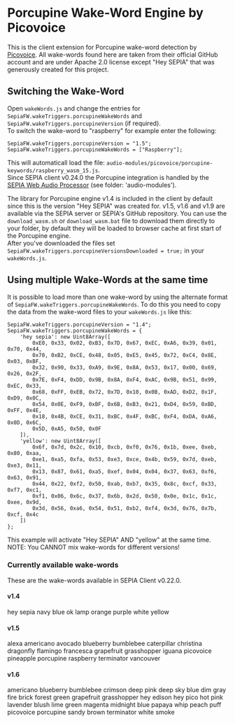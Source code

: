 # Porcupine Wake-Word Engine by Picovoice

This is the client extension for Porcupine wake-word detection by [Picovoice](https://github.com/Picovoice/porcupine).
All wake-words found here are taken from their official GitHub account and are under Apache 2.0 license except "Hey SEPIA" that was generously created for this project.

## Switching the Wake-Word

Open `wakeWords.js` and change the entries for `SepiaFW.wakeTriggers.porcupineWakeWords` and `SepiaFW.wakeTriggers.porcupineVersion` (if required).  
To switch the wake-word to "raspberry" for example enter the following:
```
SepiaFW.wakeTriggers.porcupineVersion = "1.5";
SepiaFW.wakeTriggers.porcupineWakeWords = ["Raspberry"];
```

This will automaticall load the file: `audio-modules/picovoice/porcupine-keywords/raspberry_wasm_15.js`.  
Since SEPIA client v0.24.0 the Porcupine integration is handled by the [SEPIA Web Audio Processor](https://github.com/SEPIA-Framework/sepia-web-audio) (see folder: 'audio-modules').  
  
The library for Porcupine engine v1.4 is included in the client by default since this is the version "Hey SEPIA" was created for. v1.5, v1.6 and v1.9 are available via the SEPIA server or SEPIA's GitHub repository.
You can use the `download_wasm.sh` or `download_wasm.bat` file to download them directly to your folder, by default they will be loaded to browser cache at first start of the Porcupine engine.  
After you've downloaded the files set `SepiaFW.wakeTriggers.porcupineVersionsDownloaded = true;` in your `wakeWords.js`.

## Using multiple Wake-Words at the same time

It is possible to load more than one wake-word by using the alternate format of `SepiaFW.wakeTriggers.porcupineWakeWords`.
To do this you need to copy the data from the wake-word files to your `wakeWords.js` like this:
```
SepiaFW.wakeTriggers.porcupineVersion = "1.4";
SepiaFW.wakeTriggers.porcupineWakeWords = {
	'hey sepia': new Uint8Array([
		0xE0, 0x33, 0x02, 0xB3, 0x7D, 0x67, 0xEC, 0xA6, 0x39, 0x01, 0x70, 0x44, 
		0x70, 0xB2, 0xCE, 0x48, 0x05, 0xE5, 0x45, 0x72, 0xC4, 0x8E, 0x03, 0xBF, 
		0x32, 0x90, 0x33, 0xA9, 0x9E, 0x8A, 0x53, 0x17, 0x00, 0x69, 0x26, 0x2F, 
		0x7E, 0xF4, 0xDD, 0x9B, 0x8A, 0xF4, 0xAC, 0x9B, 0x51, 0x99, 0xEC, 0x33, 
		0x68, 0xFF, 0xEB, 0x72, 0x7D, 0x10, 0x0B, 0xAD, 0xD2, 0x1F, 0xD9, 0x0C, 
		0x54, 0x0E, 0xF9, 0xBF, 0x6B, 0xB3, 0x21, 0xD4, 0x59, 0xBD, 0xFF, 0x4E, 
		0x18, 0x4B, 0xCE, 0x31, 0xBC, 0x4F, 0xBC, 0xF4, 0xDA, 0xA6, 0x0D, 0x6C, 
		0x5D, 0xA5, 0x50, 0x0F
	]),
	'yellow': new Uint8Array([
		0x6f, 0x7d, 0x2c, 0x10, 0xcb, 0xf0, 0x76, 0x1b, 0xee, 0xeb, 0x80, 0xaa,
		0xe1, 0xa5, 0xfa, 0x53, 0xe3, 0xce, 0x4b, 0x59, 0x7d, 0xeb, 0xe3, 0x11,
		0x13, 0x87, 0x61, 0xa5, 0xef, 0x04, 0x04, 0x37, 0x63, 0xf6, 0x63, 0x91,
		0x44, 0x22, 0xf2, 0x50, 0xab, 0xb7, 0x35, 0x8c, 0xcf, 0x33, 0xf7, 0xc1,
		0xf1, 0x06, 0x6c, 0x37, 0x6b, 0x2d, 0x50, 0x0e, 0x1c, 0x1c, 0xee, 0x9d,
		0x3d, 0x56, 0xa6, 0x54, 0x51, 0xb2, 0xf4, 0x3d, 0x76, 0x7b, 0xcf, 0x4c
	])
};
```

This example will activate "Hey SEPIA" AND "yellow" at the same time.  
NOTE: You CANNOT mix wake-words for different versions!

### Currently available wake-words

These are the wake-words available in SEPIA Client v0.22.0.

#### v1.4

hey sepia
navy blue
ok lamp
orange
purple
white
yellow

#### v1.5

alexa
americano
avocado
blueberry
bumblebee
caterpillar
christina
dragonfly
flamingo
francesca
grapefruit
grasshopper
iguana
picovoice
pineapple
porcupine
raspberry
terminator
vancouver

#### v1.6

americano
blueberry
bumblebee
crimson
deep pink
deep sky blue
dim gray
fire brick
forest green
grapefruit
grasshopper
hey edison
hey pico
hot pink
lavender blush
lime green
magenta
midnight blue
papaya whip
peach puff
picovoice
porcupine
sandy brown
terminator
white smoke